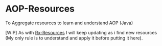 # AOP-Resources
To Aggregate resources to learn and understand AOP (Java) 

[WIP] As with [Rx-Resources](https://github.com/chemouna/Rx-Resources) I will keep updating as i find new resources (My only rule is to understand and apply it before putting it here).


